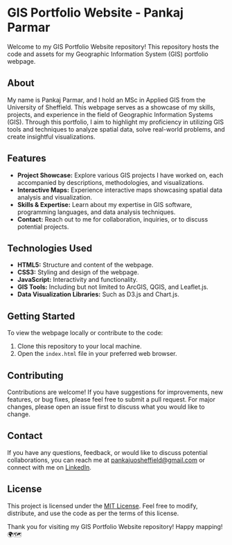 # GIS Portfolio Website - Pankaj Parmar

Welcome to my GIS Portfolio Website repository! This repository hosts the code and assets for my Geographic Information System (GIS) portfolio webpage.

## About

My name is Pankaj Parmar, and I hold an MSc in Applied GIS from the University of Sheffield. This webpage serves as a showcase of my skills, projects, and experience in the field of Geographic Information Systems (GIS). Through this portfolio, I aim to highlight my proficiency in utilizing GIS tools and techniques to analyze spatial data, solve real-world problems, and create insightful visualizations.

## Features

- **Project Showcase:** Explore various GIS projects I have worked on, each accompanied by descriptions, methodologies, and visualizations.
- **Interactive Maps:** Experience interactive maps showcasing spatial data analysis and visualization.
- **Skills & Expertise:** Learn about my expertise in GIS software, programming languages, and data analysis techniques.
- **Contact:** Reach out to me for collaboration, inquiries, or to discuss potential projects.

## Technologies Used

- **HTML5:** Structure and content of the webpage.
- **CSS3:** Styling and design of the webpage.
- **JavaScript:** Interactivity and functionality.
- **GIS Tools:** Including but not limited to ArcGIS, QGIS, and Leaflet.js.
- **Data Visualization Libraries:** Such as D3.js and Chart.js.

## Getting Started

To view the webpage locally or contribute to the code:

1. Clone this repository to your local machine.
2. Open the `index.html` file in your preferred web browser.

## Contributing

Contributions are welcome! If you have suggestions for improvements, new features, or bug fixes, please feel free to submit a pull request. For major changes, please open an issue first to discuss what you would like to change.

## Contact

If you have any questions, feedback, or would like to discuss potential collaborations, you can reach me at pankajuosheffield@gmail.com or connect with me on [LinkedIn]([https://linkedin.com/in/pankaj-parmar-303123253/]).

## License

This project is licensed under the [MIT License](LICENSE). Feel free to modify, distribute, and use the code as per the terms of this license.

Thank you for visiting my GIS Portfolio Website repository! Happy mapping! 🌍🗺️

